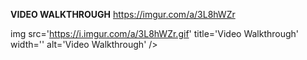 **VIDEO WALKTHROUGH**
https://imgur.com/a/3L8hWZr

img src='https://i.imgur.com/a/3L8hWZr.gif' title='Video Walkthrough' width='' alt='Video Walkthrough' />
